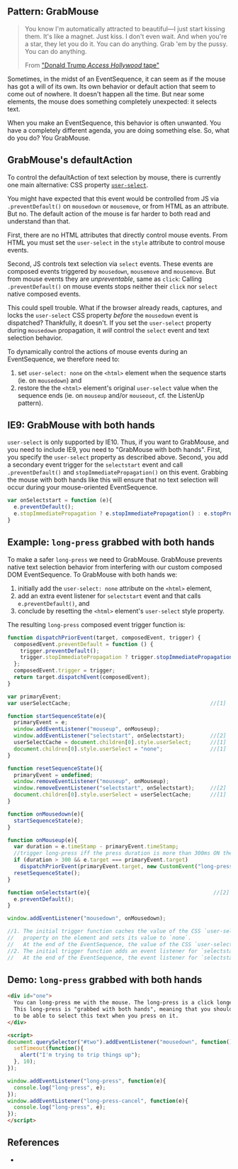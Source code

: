 ## Pattern: GrabMouse

> You know I'm automatically attracted to beautiful—I just start kissing them. 
> It's like a magnet. Just kiss. I don't even wait. And when you're a star, they let you do it. 
> You can do anything. Grab 'em by the pussy. You can do anything.
> 
>   From ["Donald Trump *Access Hollywood* tape"](https://en.wikipedia.org/wiki/Donald_Trump_Access_Hollywood_tape)

Sometimes, in the midst of an EventSequence, it can seem as if the mouse has got a will of its own.
Its own behavior or default action that seem to come out of nowhere.
It doesn't happen all the time.
But near some elements, the mouse does something completely unexpected: it selects text. 

When you make an EventSequence, this behavior is often unwanted. You have a completely different agenda,
you are doing something else. So, what do you do? You GrabMouse.

## GrabMouse's defaultAction

To control the defaultAction of text selection by mouse, there is currently one main alternative:
CSS property [`user-select`](https://developer.mozilla.org/en-US/docs/Web/CSS/user-select).

You might have expected that this event would be controlled from JS via `.preventDefault()`
on `mousedown` or `mousemove`, or from HTML as an attribute. But no. The default action of the mouse 
is far harder to both read and understand than that.

First, there are no HTML attributes that directly control mouse events. 
From HTML you must set the `user-select` in the `style` attribute to control mouse events.
                                            
Second, JS controls text selection via `select` events. These events are
composed events triggered by `mousedown`, `mousemove` and `mousemove`. 
But from mouse events they are *unpreventable*, same as `click`: 
Calling `.preventDefault()` on mouse events stops neither their `click` nor `select` native 
composed events.

This could spell trouble. What if the browser already reads, captures, and locks the 
`user-select` CSS property *before* the `mousedown` event is dispatched? Thankfully, it doesn't. 
If you set the `user-select` property during `mousedown` propagation, it *will* control the 
`select` event and text selection behavior.

To dynamically control the actions of mouse events during an EventSequence, we therefore need to:
1. set `user-select: none` on the `<html>` element when the sequence starts (ie. on `mousedown`) and
2. restore the the `<html>` element's original `user-select` value when the sequence ends 
   (ie. on `mouseup` and/or `mouseout`, cf. the ListenUp pattern). 

## IE9: GrabMouse with both hands

`user-select` is only supported by IE10. Thus, if you want to GrabMouse, and you need to include IE9,
you need to "GrabMouse with both hands". First, you specify the `user-select` property as described above.
Second, you add a secondary event trigger for the `selectstart` event and call `.preventDefault()` 
and `stopImmediatePropagation()` on this event. Grabbing the mouse with both hands like this will ensure 
that no text selection will occur during your mouse-oriented EventSequence.

```javascript
var onSelectstart = function (e){                           
  e.preventDefault();
  e.stopImmediatePropagation ? e.stopImmediatePropagation() : e.stopPropagation();
}
```

## Example: `long-press` grabbed with both hands

To make a safer `long-press` we need to GrabMouse. GrabMouse prevents native text selection 
behavior from interfering with our custom composed DOM EventSequence. To GrabMouse with both hands we:
1. initially add the `user-select: none` attribute on the `<html>` element,
2. add an extra event listener for `selectstart` event and that calls `e.preventDefault()`, and
3. conclude by resetting the `<html>` element's `user-select` style property.

The resulting `long-press` composed event trigger function is:

```javascript
function dispatchPriorEvent(target, composedEvent, trigger) {
  composedEvent.preventDefault = function () {
    trigger.preventDefault();
    trigger.stopImmediatePropagation ? trigger.stopImmediatePropagation() : trigger.stopPropagation();
  };
  composedEvent.trigger = trigger;
  return target.dispatchEvent(composedEvent);
}

var primaryEvent;                                               
var userSelectCache;                                            //[1]

function startSequenceState(e){                                 
  primaryEvent = e;                                     
  window.addEventListener("mouseup", onMouseup);             
  window.addEventListener("selectstart", onSelectstart);        //[2]   
  userSelectCache = document.children[0].style.userSelect;      //[1]
  document.children[0].style.userSelect = "none";               //[1]
}

function resetSequenceState(){
  primaryEvent = undefined;                                     
  window.removeEventListener("mouseup", onMouseup);             
  window.removeEventListener("selectstart", onSelectstart);     //[2]      
  document.children[0].style.userSelect = userSelectCache;      //[1]
}

function onMousedown(e){                                        
  startSequenceState(e);                                             
}

function onMouseup(e){                                          
  var duration = e.timeStamp - primaryEvent.timeStamp;
  //trigger long-press iff the press duration is more than 300ms ON the exact same mouse event target.
  if (duration > 300 && e.target === primaryEvent.target)       
    dispatchPriorEvent(primaryEvent.target, new CustomEvent("long-press", {bubbles: true, composed: true, detail: duration}), e);
  resetSequenceState();                                         
}

function onSelectstart(e){                                       //[2]
  e.preventDefault();
}

window.addEventListener("mousedown", onMousedown);              

//1. The initial trigger function caches the value of the CSS `user-select` 
//   property on the element and sets its value to `none`.
//   At the end of the EventSequence, the value of the CSS `user-select` is reset. 
//2. The initial trigger function adds an event listener for `selectstart`.
//   At the end of the EventSequence, the event listener for `selectstart` is removed again. 
```

## Demo: `long-press` grabbed with both hands 

```html
<div id="one">
  You can long-press me with the mouse. The long-press is a click longer than 300ms.
  This long-press is "grabbed with both hands", meaning that you should not be able 
  to be able to select this text when you press on it.
</div>

<script>
document.querySelector("#two").addEventListener("mousedown", function(){
  setTimeout(function(){
    alert("I'm trying to trip things up");
  }, 10);
});

window.addEventListener("long-press", function(e){
  console.log("long-press", e);
});
window.addEventListener("long-press-cancel", function(e){
  console.log("long-press", e);
});
</script>
```

## References

 * 